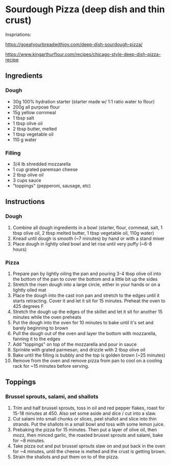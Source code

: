 # Sourdough Pizza (deep dish and thin crust)

Inspriations:

https://goeatyourbreadwithjoy.com/deep-dish-sourdough-pizza/

https://www.kingarthurflour.com/recipes/chicago-style-deep-dish-pizza-recipe

## Ingredients

### Dough
* 30g 100% hydration starter (starter made w/ 1:1 ratio water to flour)
* 200g all purpose flour
* 15g yellow cornmeal
* 1 tbsp salt
* 1 tbsp olive oil
* 2 tbsp butter, melted
* 1 tbsp vegetable oil
* 110 g water

### Filling
* 3/4 lb shredded mozzarella
* 1 cup grated paremsan cheese
* 2 tbsp olive oil
* 3 cups sauce
* "toppings" (pepperoni, sausage, etc)

## Instructions

### Dough
1. Combine all dough ingredients in a bowl (starter, flour, cornmeal, salt, 1 tbsp olive oil, 2 tbsp melted butter, 1 tbsp vegetable oil, 110g water)
1. Knead until dough is smooth (~7 minutes) by hand or with a stand mixer
1. Place dough in lightly oiled bowl and let rise until very puffy (~6-8 hours)

### Pizza
1. Prepare pan by lightly oiling the pan and pouring 3-4 tbsp olive oil into the bottom of the pan to cover the bottom and a little bit up the sides
1. Stretch the risen dough into a large circle, either in your hands or on a lightly oiled mat
1. Place the dough into the cast iron pan and stretch to the edges until it starts retracting. Cover it and let it sit for 15 minutes. Preheat the oven to 425 degrees F
1. Stretch the dough up the edges of the skillet and let it sit for another 15 minutes while the oven preheats
1. Put the dough into the oven for 10 minutes to bake until it's set and barely beginning to brown
1. Pull the dough out of the oven and layer the bottom with mozzarella, fanning it to the edges
1. Add "toppings" on top of the mozzarella and pour in sauce
1. Sprinkle with grated parmesan, and drizzle with 2 tbsp olive oil
1. Bake until the filling is bubbly and the top is golden brown (~25 minutes)
1. Remove from the oven and remove pizza from pan to cool on a cooling rack for ~15 minutes before serving.

## Toppings

### Brussel sprouts, salami, and shallots
1. Trim and half brussel sprouts, toss in oil and red pepper flakes, roast for 15-18 minutes at 450. Also set some aside and dice / cut into a slaw.
1. Cut salami into small chunks or slices, peel shallot and slice into thin strands. Put the shallots in a small bowl and toss with some lemon juice.
1. Prebaking the pizza for 15 minutes. Then put a layer of olive oil, then mozz, then minced garlic, the roasted brussel sprouts and salami, bake for ~8 minutes.
1. Take pizza out and put brussel sprouts slaw on and put back in the oven for ~4 minutes, until the cheese is melted and the crust is getting brown.
1. Strain the shallots and put them on to of the pizza.

